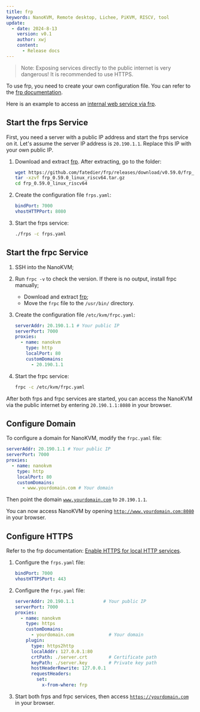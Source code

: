 ```yaml
---
title: frp
keywords: NanoKVM, Remote desktop, Lichee, PiKVM, RISCV, tool
update:
  - date: 2024-8-13
    version: v0.1
    author: xwj
    content:
      - Release docs
---
```


> Note: Exposing services directly to the public internet is very dangerous! It is recommended to use HTTPS.

To use frp, you need to create your own configuration file. You can refer to the [frp documentation](https://gofrp.org).

Here is an example to access an [internal web service via frp](https://gofrp.org/zh-cn/docs/examples/vhost-http/).

## Start the frps Service

First, you need a server with a public IP address and start the frps service on it. Let's assume the server IP address is `20.190.1.1`. Replace this IP with your own public IP.

1. Download and extract [frp](https://github.com/fatedier/frp/releases/download/v0.59.0/frp_0.59.0_linux_riscv64.tar.gzf). After extracting, go to the folder:

    ```bash
    wget https://github.com/fatedier/frp/releases/download/v0.59.0/frp_0.59.0_linux_riscv64.tar.gz
    tar -xzvf frp_0.59.0_linux_riscv64.tar.gz
    cd frp_0.59.0_linux_riscv64
    ```

2. Create the configuration file `frps.yaml`:

    ```yaml
    bindPort: 7000
    vhostHTTPPort: 8080
    ```

3. Start the frps service:

    ```bash
    ./frps -c frps.yaml
    ```

## Start the frpc Service

1. SSH into the NanoKVM;
2. Run `frpc -v` to check the version. If there is no output, install frpc manually;
    - Download and extract [frp](https://github.com/fatedier/frp/releases/download/v0.59.0/frp_0.59.0_linux_riscv64.tar.gzf);
    - Move the `frpc` file to the `/usr/bin/` directory.

3. Create the configuration file `/etc/kvm/frpc.yaml`:

    ```yaml
    serverAddr: 20.190.1.1 # Your public IP
    serverPort: 7000
    proxies:
      - name: nanokvm
        type: http
        localPort: 80
        customDomains:
          - 20.190.1.1
    ```

4. Start the frpc service:

    ```bash
    frpc -c /etc/kvm/frpc.yaml
    ```

After both frps and frpc services are started, you can access the NanoKVM via the public internet by entering `20.190.1.1:8080` in your browser.

## Configure Domain

To configure a domain for NanoKVM, modify the `frpc.yaml` file:

```yaml
serverAddr: 20.190.1.1 # Your public IP
serverPort: 7000
proxies:
  - name: nanokvm
    type: http
    localPort: 80
    customDomains:
      - www.yourdomain.com # Your domain
```

Then point the domain [`www.yourdomain.com`](http://www.yourdomain.com) to `20.190.1.1`.

You can now access NanoKVM by opening [`http://www.yourdomain.com:8080`](http://www.yourdomain.com:8080/) in your browser.

## Configure HTTPS

Refer to the frp documentation: [Enable HTTPS for local HTTP services](https://gofrp.org/zh-cn/docs/examples/https2http/).

1. Configure the `frps.yaml` file:

    ```yaml
    bindPort: 7000
    vhostHTTPSPort: 443
    ```

2. Configure the `frpc.yaml` file:

    ```yaml
    serverAddr: 20.190.1.1           # Your public IP
    serverPort: 7000
    proxies:
      - name: nanokvm
        type: https
        customDomains:
          - yourdomain.com             # Your domain
        plugin:
          type: https2http
          localAddr: 127.0.0.1:80
          crtPath: ./server.crt        # Certificate path
          keyPath: ./server.key        # Private key path
          hostHeaderRewrite: 127.0.0.1
          requestHeaders:
            set:
              x-from-where: frp
    ```

3. Start both frps and frpc services, then access [`https://yourdomain.com`](https://yourdomain.com) in your browser.